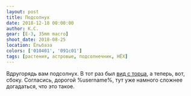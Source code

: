 ```yaml
---
layout: post
title: Подсолнух
date: 2018-12-18 00:00:00
author: К.С.
gear: [E-3, 35mm macro]
shoot_date: 2018-08-25
location: Ёльбаза
colors: ['010401', '091c01']
tags: [растения, астровые, подсолнечник, НЁХ]
---
```

Вдругорядь вам подсолнух. В тот раз был [вид с торца](https://www.dxfoto.ru/2018/10/04.html), а теперь, вот, сбоку. Согласись, дорогой %username%, тут уже намного сложнее догадаться, что это такое.
